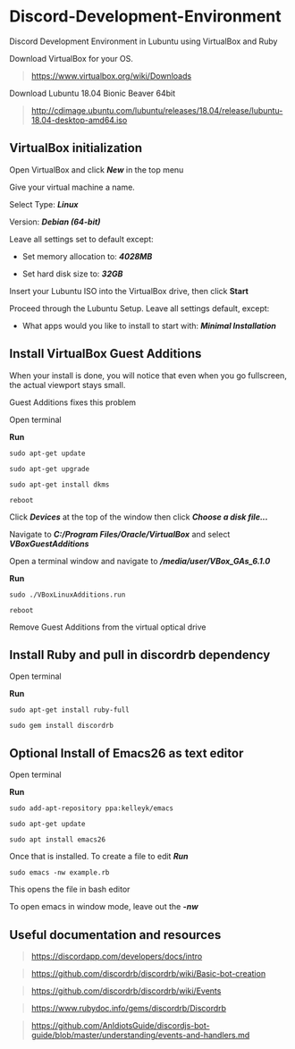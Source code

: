# Discord-Development-Environment
Discord Development Environment in Lubuntu using VirtualBox and Ruby

Download VirtualBox for your OS. 

>https://www.virtualbox.org/wiki/Downloads

Download Lubuntu 18.04 Bionic Beaver 64bit
>http://cdimage.ubuntu.com/lubuntu/releases/18.04/release/lubuntu-18.04-desktop-amd64.iso

## VirtualBox initialization
Open VirtualBox and click ***New*** in the top menu

Give your virtual machine a name. 

  Select Type: ***Linux***

  Version: ***Debian (64-bit)***

Leave all settings set to default except:

* Set memory allocation to: ***4028MB***

* Set hard disk size to: ***32GB***

Insert your Lubuntu ISO into the VirtualBox drive, then click __Start__

Proceed through the Lubuntu Setup. Leave all settings default, except:
* What apps would you like to install to start with: ***Minimal Installation***

## Install VirtualBox Guest Additions
When your install is done, you will notice that even when you go fullscreen, the actual viewport stays small. 

Guest Additions fixes this problem

Open terminal

**Run**

```
sudo apt-get update
```

```
sudo apt-get upgrade
```

```
sudo apt-get install dkms
```

```
reboot
```

Click ***Devices*** at the top of the window then click ***Choose a disk file...***

Navigate to ***C:/Program Files/Oracle/VirtualBox*** and select ***VBoxGuestAdditions***

Open a terminal window and navigate to ***/media/user/VBox_GAs_6.1.0***

**Run**

```
sudo ./VBoxLinuxAdditions.run
```

```
reboot
```

Remove Guest Additions from the virtual optical drive

## Install Ruby and pull in discordrb dependency

Open terminal

**Run**

```
sudo apt-get install ruby-full
```

```
sudo gem install discordrb
```

## Optional Install of Emacs26 as text editor

Open terminal

**Run**

```
sudo add-apt-repository ppa:kelleyk/emacs
```

```
sudo apt-get update
```

```
sudo apt install emacs26
```

Once that is installed. To create a file to edit ***Run***

```
sudo emacs -nw example.rb
```
This opens the file in bash editor

To open emacs in window mode, leave out the ***-nw***

## Useful documentation and resources

>https://discordapp.com/developers/docs/intro

>https://github.com/discordrb/discordrb/wiki/Basic-bot-creation

>https://github.com/discordrb/discordrb/wiki/Events

>https://www.rubydoc.info/gems/discordrb/Discordrb

>https://github.com/AnIdiotsGuide/discordjs-bot-guide/blob/master/understanding/events-and-handlers.md




